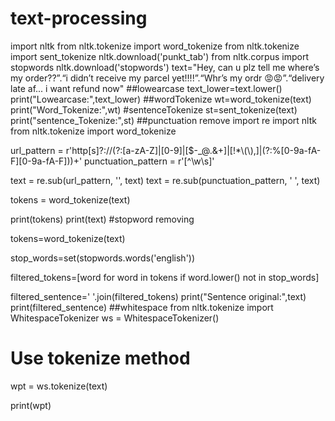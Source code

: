 # text-processing
import nltk
from nltk.tokenize import word_tokenize
from nltk.tokenize import sent_tokenize
nltk.download('punkt_tab')
from nltk.corpus import stopwords
nltk.download('stopwords')
text="Hey, can u plz tell me where’s my order??”.“i didn’t receive my parcel yet!!!!”.“Whr’s my ordr 😡😡”.“delivery late af... i want refund now"
##lowearcase
text_lower=text.lower()
print("Lowearcase:",text_lower)
##wordTokenize
wt=word_tokenize(text)
print("Word_Tokenize:",wt)
#sentenceTokenize
st=sent_tokenize(text)
print("sentence_Tokenize:",st)
##punctuation remove
import re
import nltk
from nltk.tokenize import word_tokenize

url_pattern = r'http[s]?://(?:[a-zA-Z]|[0-9]|[$-_@.&+]|[!*\\(\\),]|(?:%[0-9a-fA-F][0-9a-fA-F]))+'
punctuation_pattern = r'[^\w\s]'

text = re.sub(url_pattern, '', text)
text = re.sub(punctuation_pattern, ' ', text)

tokens = word_tokenize(text)

print(tokens)
print(text)
#stopword removing

tokens=word_tokenize(text)

stop_words=set(stopwords.words('english'))

filtered_tokens=[word for word in tokens if word.lower() not in stop_words]

filtered_sentence=' '.join(filtered_tokens)
print("Sentence original:",text)
print(filtered_sentence)
##whitespace
from nltk.tokenize import WhitespaceTokenizer
ws = WhitespaceTokenizer()
   
# Use tokenize method
wpt = ws.tokenize(text)
   
print(wpt)
